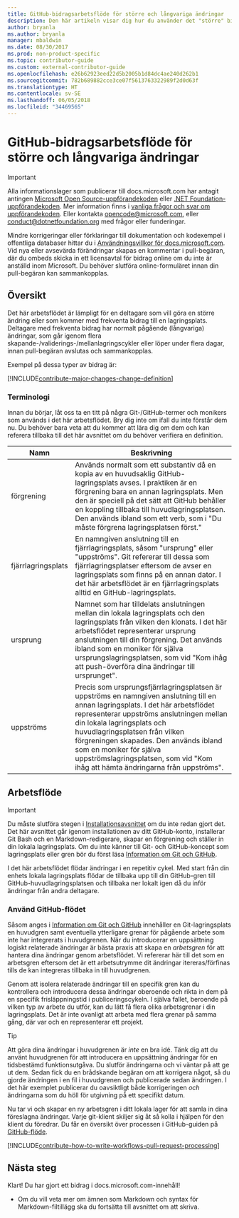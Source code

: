 ```yaml
---
title: GitHub-bidragsarbetsflöde för större och långvariga ändringar
description: Den här artikeln visar dig hur du använder det "större" bidragsarbetsflödet för att göra bidrag i docs.microsoft.com-artiklar.
author: bryanla
ms.author: bryanla
manager: mbaldwin
ms.date: 08/30/2017
ms.prod: non-product-specific
ms.topic: contributor-guide
ms.custom: external-contributor-guide
ms.openlocfilehash: e26b62923eed22d5b2005b1d84dc4ae240d262b1
ms.sourcegitcommit: 782b689882cce3ce07f5613763322989f2d0d63f
ms.translationtype: HT
ms.contentlocale: sv-SE
ms.lasthandoff: 06/05/2018
ms.locfileid: "34469565"
---
```

# <a name="github-contribution-workflow-for-major-or-long-running-changes"></a>GitHub-bidragsarbetsflöde för större och långvariga ändringar

> [!IMPORTANT]
> Alla informationslager som publicerar till docs.microsoft.com har antagit antingen [Microsoft Open Source-uppförandekoden](https://opensource.microsoft.com/codeofconduct/) eller [.NET Foundation-uppförandekoden](https://dotnetfoundation.org/code-of-conduct). Mer information finns i [vanliga frågor och svar om uppförandekoden](https://opensource.microsoft.com/codeofconduct/faq/). Eller kontakta [opencode@microsoft.com](mailto:opencode@microsoft.com), eller [conduct@dotnetfoundation.org](mailto:conduct@dotnetfoundation.org) med frågor eller funderingar.<br>
>
> Mindre korrigeringar eller förklaringar till dokumentation och kodexempel i offentliga databaser hittar du i [Användningsvillkor för docs.microsoft.com](https://docs.microsoft.com/legal/termsofuse). Vid nya eller avsevärda förändringar skapas en kommentar i pull-begäran, där du ombeds skicka in ett licensavtal för bidrag online om du inte är anställd inom Microsoft. Du behöver slutföra online-formuläret innan din pull-begäran kan sammankopplas.

## <a name="overview"></a>Översikt

Det här arbetsflödet är lämpligt för en deltagare som vill göra en större ändring eller som kommer med frekventa bidrag till en lagringsplats. Deltagare med frekventa bidrag har normalt pågående (långvariga) ändringar, som går igenom flera skapande-/validerings-/mellanlagringscykler eller löper under flera dagar, innan pull-begäran avslutas och sammankopplas.

Exempel på dessa typer av bidrag är:

[!INCLUDE[contribute-major-changes-change-definition](includes/contribute-how-to-write-workflows-major-change-definition.md)]

### <a name="terminology"></a>Terminologi

Innan du börjar, låt oss ta en titt på några Git-/GitHub-termer och monikers som används i det här arbetsflödet. Bry dig inte om ifall du inte förstår dem nu. Du behöver bara veta att du kommer att lära dig om dem och kan referera tillbaka till det här avsnittet om du behöver verifiera en definition.

| Namn | Beskrivning |
|-----------|-------------|
|förgrening|Används normalt som ett substantiv då en kopia av en huvudsaklig GitHub-lagringsplats avses. I praktiken är en förgrening bara en annan lagringsplats. Men den är speciell på det sätt att GitHub behåller en koppling tillbaka till huvudlagringsplatsen. Den används ibland som ett verb, som i "Du måste förgrena lagringsplatsen först."|
|fjärrlagringsplats|En namngiven anslutning till en fjärrlagringsplats, såsom "ursprung" eller "uppströms". Git refererar till dessa som fjärrlagringsplatser eftersom de avser en lagringsplats som finns på en annan dator. I det här arbetsflödet är en fjärrlagringsplats alltid en GitHub-lagringsplats.|
|ursprung|Namnet som har tilldelats anslutningen mellan din lokala lagringsplats och den lagringsplats från vilken den klonats. I det här arbetsflödet representerar ursprung anslutningen till din förgrening. Det används ibland som en moniker för själva ursprungslagringsplatsen, som vid "Kom ihåg att push-överföra dina ändringar till ursprunget".|
|uppströms|Precis som ursprungsfjärrlagringsplatsen är uppströms en namngiven anslutning till en annan lagringsplats. I det här arbetsflödet representerar uppströms anslutningen mellan din lokala lagringsplats och huvudlagringsplatsen från vilken förgreningen skapades. Den används ibland som en moniker för själva uppströmslagringsplatsen, som vid "Kom ihåg att hämta ändringarna från uppströms".|

## <a name="workflow"></a>Arbetsflöde

>[!IMPORTANT]
> Du måste slutföra stegen i [Installationsavsnittet](get-started-setup-github.md) om du inte redan gjort det. Det här avsnittet går igenom installationen av ditt GitHub-konto, installerar Git Bash och en Markdown-redigerare, skapar en förgrening och ställer in din lokala lagringsplats. Om du inte känner till Git- och GitHub-koncept som lagringsplats eller gren bör du först läsa [Information om Git och GitHub](git-github-fundamentals.md).

I det här arbetsflödet flödar ändringar i en repetitiv cykel. Med start från din enhets lokala lagringsplats flödar de tillbaka upp till din GitHub-gren till GitHub-huvudlagringsplatsen och tillbaka ner lokalt igen då du inför ändringar från andra deltagare.

### <a name="use-github-flow"></a>Använd GitHub-flödet

Såsom anges i [Information om Git och GitHub](git-github-fundamentals.md#git) innehåller en Git-lagringsplats en huvudgren samt eventuella ytterligare grenar för pågående arbete som inte har integrerats i huvudgrenen. När du introducerar en uppsättning logiskt relaterade ändringar är bästa praxis att skapa en *arbetsgren* för att hantera dina ändringar genom arbetsflödet. Vi refererar här till det som en arbetsgren eftersom det är ett arbetsutrymme dit ändringar itereras/förfinas tills de kan integreras tillbaka in till huvudgrenen.

Genom att isolera relaterade ändringar till en specifik gren kan du kontrollera och introducera dessa ändringar oberoende och rikta in dem på en specifik frisläppningstid i publiceringscykeln. I själva fallet, beroende på vilken typ av arbete du utför, kan du lätt få flera olika arbetsgrenar i din lagringsplats. Det är inte ovanligt att arbeta med flera grenar på samma gång, där var och en representerar ett projekt.

>[!TIP]
>Att göra dina ändringar i huvudgrenen är *inte* en bra idé. Tänk dig att du använt huvudgrenen för att introducera en uppsättning ändringar för en tidsbestämd funktionsutgåva. Du slutför ändringarna och vi väntar på att ge ut dem. Sedan fick du en brådskande begäran om att korrigera något, så du gjorde ändringen i en fil i huvudgrenen och publicerade sedan ändringen. I det här exemplet publicerar du oavsiktligt både korrigeringen *och* ändringarna som du höll för utgivning på ett specifikt datum.

Nu tar vi och skapar en ny arbetsgren i ditt lokala lager för att samla in dina föreslagna ändringar. Varje git-klient skiljer sig åt så kolla i hjälpen för den klient du föredrar. Du får en översikt över processen i GitHub-guiden på [GitHub-flöde](https://guides.github.com/introduction/flow/).

[!INCLUDE[contribute-how-to-write-workflows-pull-request-processing](includes/contribute-how-to-write-workflows-pull-request-processing.md)]

## <a name="next-steps"></a>Nästa steg

Klart! Du har gjort ett bidrag i docs.microsoft.com-innehåll!

- Om du vill veta mer om ämnen som Markdown och syntax för Markdown-filtillägg ska du fortsätta till avsnittet om att skriva.
